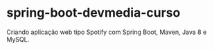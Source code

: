 # spring-boot-devmedia-curso
Criando aplicação web tipo Spotify com Spring Boot, Maven, Java 8 e MySQL.
